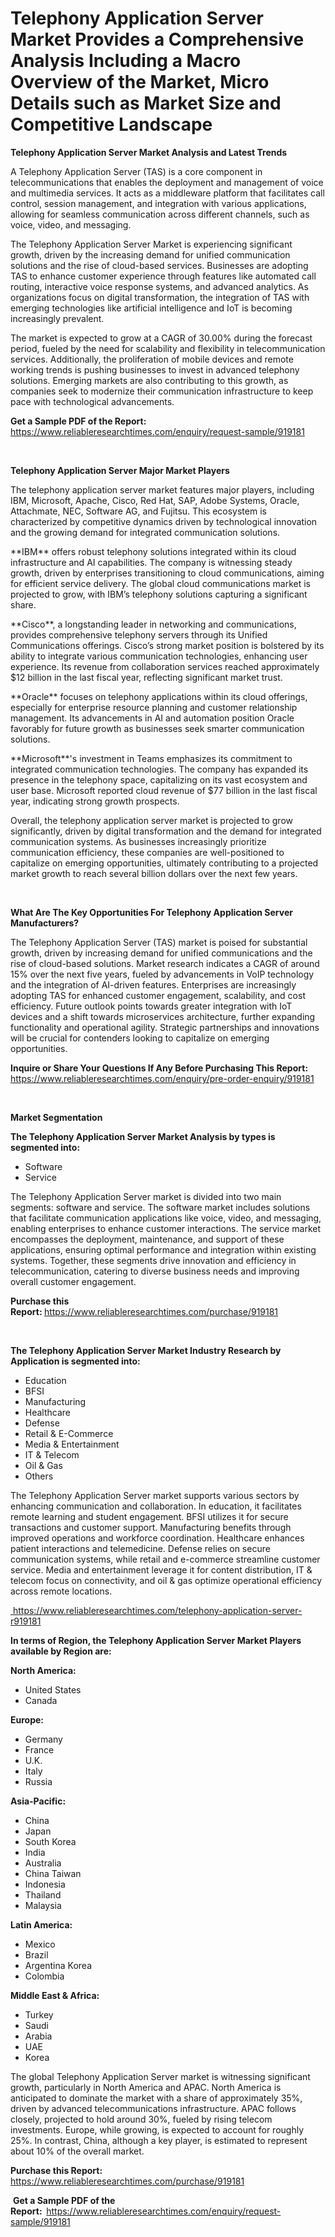 <p><h1>Telephony Application Server Market Provides a Comprehensive Analysis Including a Macro Overview of the Market, Micro Details such as Market Size and Competitive Landscape</h1></p><p><strong>Telephony Application Server Market Analysis and Latest Trends</strong></p>
<p><p>A Telephony Application Server (TAS) is a core component in telecommunications that enables the deployment and management of voice and multimedia services. It acts as a middleware platform that facilitates call control, session management, and integration with various applications, allowing for seamless communication across different channels, such as voice, video, and messaging.</p><p>The Telephony Application Server Market is experiencing significant growth, driven by the increasing demand for unified communication solutions and the rise of cloud-based services. Businesses are adopting TAS to enhance customer experience through features like automated call routing, interactive voice response systems, and advanced analytics. As organizations focus on digital transformation, the integration of TAS with emerging technologies like artificial intelligence and IoT is becoming increasingly prevalent.</p><p>The market is expected to grow at a CAGR of 30.00% during the forecast period, fueled by the need for scalability and flexibility in telecommunication services. Additionally, the proliferation of mobile devices and remote working trends is pushing businesses to invest in advanced telephony solutions. Emerging markets are also contributing to this growth, as companies seek to modernize their communication infrastructure to keep pace with technological advancements.</p></p>
<p><strong>Get a Sample PDF of the Report:&nbsp;</strong> <a href="https://www.reliableresearchtimes.com/enquiry/request-sample/919181?utm_campaign=2729&utm_medium=2&utm_source=Github&utm_content=ia&utm_term=16042025&utm_id=telephony-application-server">https://www.reliableresearchtimes.com/enquiry/request-sample/919181</a></p>
<p>&nbsp;</p>
<p><strong>Telephony Application Server Major Market Players</strong></p>
<p><p>The telephony application server market features major players, including IBM, Microsoft, Apache, Cisco, Red Hat, SAP, Adobe Systems, Oracle, Attachmate, NEC, Software AG, and Fujitsu. This ecosystem is characterized by competitive dynamics driven by technological innovation and the growing demand for integrated communication solutions.</p><p>**IBM** offers robust telephony solutions integrated within its cloud infrastructure and AI capabilities. The company is witnessing steady growth, driven by enterprises transitioning to cloud communications, aiming for efficient service delivery. The global cloud communications market is projected to grow, with IBM’s telephony solutions capturing a significant share.</p><p>**Cisco**, a longstanding leader in networking and communications, provides comprehensive telephony servers through its Unified Communications offerings. Cisco’s strong market position is bolstered by its ability to integrate various communication technologies, enhancing user experience. Its revenue from collaboration services reached approximately $12 billion in the last fiscal year, reflecting significant market trust.</p><p>**Oracle** focuses on telephony applications within its cloud offerings, especially for enterprise resource planning and customer relationship management. Its advancements in AI and automation position Oracle favorably for future growth as businesses seek smarter communication solutions.</p><p>**Microsoft**'s investment in Teams emphasizes its commitment to integrated communication technologies. The company has expanded its presence in the telephony space, capitalizing on its vast ecosystem and user base. Microsoft reported cloud revenue of $77 billion in the last fiscal year, indicating strong growth prospects.</p><p>Overall, the telephony application server market is projected to grow significantly, driven by digital transformation and the demand for integrated communication systems. As businesses increasingly prioritize communication efficiency, these companies are well-positioned to capitalize on emerging opportunities, ultimately contributing to a projected market growth to reach several billion dollars over the next few years.</p></p>
<p>&nbsp;</p>
<p><strong>What Are The Key Opportunities For Telephony Application Server Manufacturers?</strong></p>
<p><p>The Telephony Application Server (TAS) market is poised for substantial growth, driven by increasing demand for unified communications and the rise of cloud-based solutions. Market research indicates a CAGR of around 15% over the next five years, fueled by advancements in VoIP technology and the integration of AI-driven features. Enterprises are increasingly adopting TAS for enhanced customer engagement, scalability, and cost efficiency. Future outlook points towards greater integration with IoT devices and a shift towards microservices architecture, further expanding functionality and operational agility. Strategic partnerships and innovations will be crucial for contenders looking to capitalize on emerging opportunities.</p></p>
<p><strong>Inquire or Share Your Questions If Any Before Purchasing This Report:</strong> <a href="https://www.reliableresearchtimes.com/enquiry/pre-order-enquiry/919181?utm_campaign=2729&utm_medium=2&utm_source=Github&utm_content=ia&utm_term=16042025&utm_id=telephony-application-server">https://www.reliableresearchtimes.com/enquiry/pre-order-enquiry/919181</a></p>
<p>&nbsp;</p>
<p><strong>Market Segmentation</strong></p>
<p><strong>The Telephony Application Server Market Analysis by types is segmented into:</strong></p>
<p><ul><li>Software</li><li>Service</li></ul></p>
<p><p>The Telephony Application Server market is divided into two main segments: software and service. The software market includes solutions that facilitate communication applications like voice, video, and messaging, enabling enterprises to enhance customer interactions. The service market encompasses the deployment, maintenance, and support of these applications, ensuring optimal performance and integration within existing systems. Together, these segments drive innovation and efficiency in telecommunication, catering to diverse business needs and improving overall customer engagement.</p></p>
<p><strong>Purchase this Report:&nbsp;</strong><a href="https://www.reliableresearchtimes.com/purchase/919181?utm_campaign=2729&utm_medium=2&utm_source=Github&utm_content=ia&utm_term=16042025&utm_id=telephony-application-server">https://www.reliableresearchtimes.com/purchase/919181</a></p>
<p>&nbsp;</p>
<p><strong>The Telephony Application Server Market Industry Research by Application is segmented into:</strong></p>
<p><ul><li>Education</li><li>BFSI</li><li>Manufacturing</li><li>Healthcare</li><li>Defense</li><li>Retail & E-Commerce</li><li>Media & Entertainment</li><li>IT & Telecom</li><li>Oil & Gas</li><li>Others</li></ul></p>
<p><p>The Telephony Application Server market supports various sectors by enhancing communication and collaboration. In education, it facilitates remote learning and student engagement. BFSI utilizes it for secure transactions and customer support. Manufacturing benefits through improved operations and workforce coordination. Healthcare enhances patient interactions and telemedicine. Defense relies on secure communication systems, while retail and e-commerce streamline customer service. Media and entertainment leverage it for content distribution, IT & telecom focus on connectivity, and oil & gas optimize operational efficiency across remote locations.</p></p>
<p><a href="https://www.reliableresearchtimes.com/telephony-application-server-r919181?utm_campaign=2729&utm_medium=2&utm_source=Github&utm_content=ia&utm_term=16042025&utm_id=telephony-application-server">&nbsp;https://www.reliableresearchtimes.com/telephony-application-server-r919181</a></p>
<p><strong>In terms of Region, the Telephony Application Server Market Players available by Region are:</strong></p>
<p>
    <p> <strong> North America: </strong>
        <ul>
            <li>United States</li>
            <li>Canada</li>
        </ul>
        </p> 
    <p> <strong> Europe: </strong>
        <ul>
            <li>Germany</li>
            <li>France</li>
            <li>U.K.</li>
            <li>Italy</li>
            <li>Russia</li>
        </ul>
        </p> 
    <p> <strong> Asia-Pacific: </strong>
        <ul>
            <li>China</li>
            <li>Japan</li>
            <li>South Korea</li>
            <li>India</li>
            <li>Australia</li>
            <li>China Taiwan</li>
            <li>Indonesia</li>
            <li>Thailand</li>
            <li>Malaysia</li>
        </ul>
        </p> 
    <p> <strong> Latin America: </strong>
        <ul>
            <li>Mexico</li>
            <li>Brazil</li>
            <li>Argentina Korea</li>
            <li>Colombia</li>
        </ul>
        </p> 
    <p> <strong> Middle East & Africa: </strong>
        <ul>
            <li>Turkey</li>
            <li>Saudi</li>
            <li>Arabia</li>
            <li>UAE</li>
            <li>Korea</li>
        </ul>
    </p>
    </p>
<p><p>The global Telephony Application Server market is witnessing significant growth, particularly in North America and APAC. North America is anticipated to dominate the market with a share of approximately 35%, driven by advanced telecommunications infrastructure. APAC follows closely, projected to hold around 30%, fueled by rising telecom investments. Europe, while growing, is expected to account for roughly 25%. In contrast, China, although a key player, is estimated to represent about 10% of the overall market.</p></p>
<p><strong>Purchase this Report: </strong><a href="https://www.reliableresearchtimes.com/purchase/919181?utm_campaign=2729&utm_medium=2&utm_source=Github&utm_content=ia&utm_term=16042025&utm_id=telephony-application-server">https://www.reliableresearchtimes.com/purchase/919181</a></p>
<p>&nbsp;<strong>Get a Sample PDF of the Report:&nbsp;&nbsp;</strong><a href="https://www.reliableresearchtimes.com/enquiry/request-sample/919181?utm_campaign=2729&utm_medium=2&utm_source=Github&utm_content=ia&utm_term=16042025&utm_id=telephony-application-server">https://www.reliableresearchtimes.com/enquiry/request-sample/919181</a></p>
<p><strong></strong></p>
<p><p></p><p></p><p></p></p>